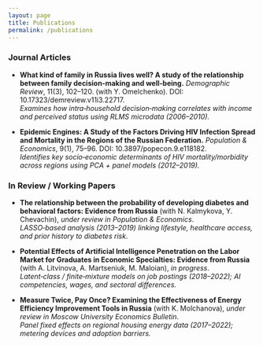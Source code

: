 ```yaml
---
layout: page
title: Publications
permalink: /publications
---
```


### Journal Articles

- **What kind of family in Russia lives well? A study of the relationship between family decision‑making and well‑being.** *Demographic Review*, 11(3), 102–120. (with Y. Omelchenko). DOI: 10.17323/demreview.v11i3.22717.  
  *Examines how intra‑household decision‑making correlates with income and perceived status using RLMS microdata (2006–2010).*

- **Epidemic Engines: A Study of the Factors Driving HIV Infection Spread and Mortality in the Regions of the Russian Federation.** *Population & Economics*, 9(1), 75–96. DOI: 10.3897/popecon.9.e118182.  
  *Identifies key socio‑economic determinants of HIV mortality/morbidity across regions using PCA + panel models (2012–2019).*

### In Review / Working Papers

- **The relationship between the probability of developing diabetes and behavioral factors: Evidence from Russia** (with N. Kalmykova, Y. Chevachin), *under review in Population & Economics*.  
  *LASSO‑based analysis (2013–2019) linking lifestyle, healthcare access, and prior history to diabetes risk.*

- **Potential Effects of Artificial Intelligence Penetration on the Labor Market for Graduates in Economic Specialties: Evidence from Russia** (with A. Litvinova, A. Martseniuk, M. Maloian), *in progress*.  
  *Latent‑class / finite‑mixture models on job postings (2018–2022); AI competencies, wages, and sectoral differences.*

- **Measure Twice, Pay Once? Examining the Effectiveness of Energy Efficiency Improvement Tools in Russia** (with K. Molchanova), *under review in Moscow University Economics Bulletin*.  
  *Panel fixed effects on regional housing energy data (2017–2022); metering devices and adoption barriers.*
